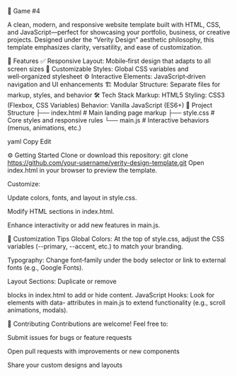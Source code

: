 🎨 Game
#4

A clean, modern, and responsive website template built with HTML, CSS, and JavaScript—perfect for showcasing your portfolio, business, or creative projects. Designed under the “Verity Design” aesthetic philosophy, this template emphasizes clarity, versatility, and ease of customization.

🚀 Features ✅ Responsive Layout: Mobile‑first design that adapts to all screen sizes 🎨 Customizable Styles: Global CSS variables and well‑organized stylesheet ⚙️ Interactive Elements: JavaScript‑driven navigation and UI enhancements 🏗️ Modular Structure: Separate files for markup, styles, and behavior 🛠 Tech Stack Markup: HTML5 Styling: CSS3 (Flexbox, CSS Variables) Behavior: Vanilla JavaScript (ES6+) 📁 Project Structure ├── index.html # Main landing page markup ├── style.css # Core styles and responsive rules └── main.js # Interactive behaviors (menus, animations, etc.)

yaml Copy Edit

⚙️ Getting Started Clone or download this repository: git clone https://github.com/your-username/verity-design-template.git Open index.html in your browser to preview the template.

Customize:

Update colors, fonts, and layout in style.css.

Modify HTML sections in index.html.

Enhance interactivity or add new features in main.js.

🎨 Customization Tips Global Colors: At the top of style.css, adjust the CSS variables (--primary, --accent, etc.) to match your branding.

Typography: Change font‑family under the body selector or link to external fonts (e.g., Google Fonts).

Layout Sections: Duplicate or remove

blocks in index.html to add or hide content. JavaScript Hooks: Look for elements with data- attributes in main.js to extend functionality (e.g., scroll animations, modals).

🤝 Contributing Contributions are welcome! Feel free to:

Submit issues for bugs or feature requests

Open pull requests with improvements or new components

Share your custom designs and layouts
